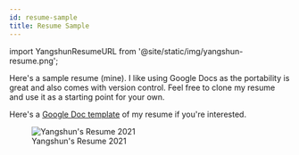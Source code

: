 ```yaml
---
id: resume-sample
title: Resume Sample
---
```


import YangshunResumeURL from '@site/static/img/yangshun-resume.png';

Here's a sample resume (mine). I like using Google Docs as the portability is great and also comes with version control. Feel free to clone my resume and use it as a starting point for your own.

Here's a [Google Doc template](https://docs.google.com/document/d/1DQ5SKNrm1hb1BRS40ejovLxhyEKXiuTGsDEXIiZSW0o/edit?usp=sharing) of my resume if you're interested.

<div class="text--center">
    <figure>
        <img alt="Yangshun's Resume 2021" class="shadow--md" src={YangshunResumeURL} />
        <figcaption>Yangshun's Resume 2021</figcaption>
    </figure>
</div>
